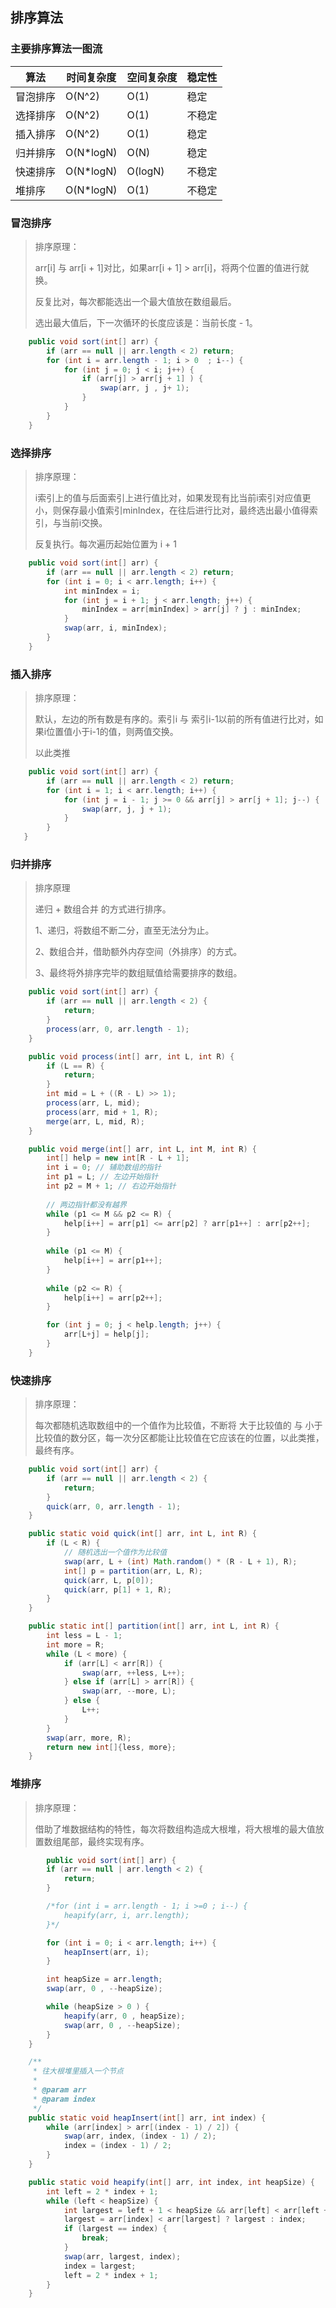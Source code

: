 ## 排序算法

### 主要排序算法一图流

| 算法     | 时间复杂度 | 空间复杂度 | 稳定性 |
| -------- | ---------- | ---------- | ------ |
| 冒泡排序 | O(N^2)     | O(1)       | 稳定   |
| 选择排序 | O(N^2)     | O(1)       | 不稳定 |
| 插入排序 | O(N^2)     | O(1)       | 稳定   |
| 归并排序 | O(N*logN)  | O(N)       | 稳定   |
| 快速排序 | O(N*logN)  | O(logN)    | 不稳定 |
| 堆排序   | O(N*logN)  | O(1)       | 不稳定 |



### 冒泡排序

> 排序原理：
>
> arr[i] 与 arr[i + 1]对比，如果arr[i + 1] > arr[i]，将两个位置的值进行就换。
>
> 反复比对，每次都能选出一个最大值放在数组最后。
>
> 选出最大值后，下一次循环的长度应该是：当前长度 - 1。

```java
    public void sort(int[] arr) {
        if (arr == null || arr.length < 2) return;
        for (int i = arr.length - 1; i > 0  ; i--) {
            for (int j = 0; j < i; j++) {
                if (arr[j] > arr[j + 1] ) {
                    swap(arr, j , j+ 1);
                }
            }
        }
    }
```



### 选择排序

>排序原理：
>
>i索引上的值与后面索引上进行值比对，如果发现有比当前i索引对应值更小，则保存最小值索引minIndex，在往后进行比对，最终选出最小值得索引，与当前i交换。
>
>反复执行。每次遍历起始位置为 i + 1

```java
    public void sort(int[] arr) {
        if (arr == null || arr.length < 2) return;
        for (int i = 0; i < arr.length; i++) {
            int minIndex = i;
            for (int j = i + 1; j < arr.length; j++) {
                minIndex = arr[minIndex] > arr[j] ? j : minIndex;
            }
            swap(arr, i, minIndex);
        }
    }
```



### 插入排序

> 排序原理：
>
> 默认，左边的所有数是有序的。索引i 与 索引i-1以前的所有值进行比对，如果i位置值小于i-1的值，则两值交换。
>
> 以此类推

```java
	public void sort(int[] arr) {
        if (arr == null || arr.length < 2) return;
        for (int i = 1; i < arr.length; i++) {
            for (int j = i - 1; j >= 0 && arr[j] > arr[j + 1]; j--) {
                swap(arr, j, j + 1);
            }
        }
   }
```



### 归并排序

> 排序原理
>
> 递归 + 数组合并 的方式进行排序。
>
> 1、递归，将数组不断二分，直至无法分为止。
>
> 2、数组合并，借助额外内存空间（外排序）的方式。
>
> 3、最终将外排序完毕的数组赋值给需要排序的数组。

```java
    public void sort(int[] arr) {
        if (arr == null || arr.length < 2) {
            return;
        }
        process(arr, 0, arr.length - 1);
    }

    public void process(int[] arr, int L, int R) {
        if (L == R) {
            return;
        }
        int mid = L + ((R - L) >> 1);
        process(arr, L, mid);
        process(arr, mid + 1, R);
        merge(arr, L, mid, R);
    }

    public void merge(int[] arr, int L, int M, int R) {
        int[] help = new int[R - L + 1];
        int i = 0; // 辅助数组的指针
        int p1 = L; // 左边开始指针
        int p2 = M + 1; // 右边开始指针
        
        // 两边指针都没有越界
        while (p1 <= M && p2 <= R) {
            help[i++] = arr[p1] <= arr[p2] ? arr[p1++] : arr[p2++];
        }
        
        while (p1 <= M) {
            help[i++] = arr[p1++];
        }
        
        while (p2 <= R) {
            help[i++] = arr[p2++];
        }

        for (int j = 0; j < help.length; j++) {
            arr[L+j] = help[j];
        }
    }
```



### 快速排序

> 排序原理：
>
> 每次都随机选取数组中的一个值作为比较值，不断将 大于比较值的 与 小于比较值的数分区，每一次分区都能让比较值在它应该在的位置，以此类推，最终有序。

```java
    public void sort(int[] arr) {
        if (arr == null || arr.length < 2) {
            return;
        }
        quick(arr, 0, arr.length - 1);
    }

    public static void quick(int[] arr, int L, int R) {
        if (L < R) {
            // 随机选出一个值作为比较值
            swap(arr, L + (int) Math.random() * (R - L + 1), R);
            int[] p = partition(arr, L, R);
            quick(arr, L, p[0]);
            quick(arr, p[1] + 1, R);
        }
    }

    public static int[] partition(int[] arr, int L, int R) {
        int less = L - 1;
        int more = R;
        while (L < more) {
            if (arr[L] < arr[R]) {
                swap(arr, ++less, L++);
            } else if (arr[L] > arr[R]) {
                swap(arr, --more, L);
            } else {
                L++;
            }
        }
        swap(arr, more, R);
        return new int[]{less, more};
    }
```



### 堆排序

> 排序原理：
>
> 借助了堆数据结构的特性，每次将数组构造成大根堆，将大根堆的最大值放置数组尾部，最终实现有序。

```java
		public void sort(int[] arr) {
        if (arr == null | arr.length < 2) {
            return;
        }

        /*for (int i = arr.length - 1; i >=0 ; i--) {
            heapify(arr, i, arr.length);
        }*/

        for (int i = 0; i < arr.length; i++) {
            heapInsert(arr, i);
        }

        int heapSize = arr.length;
        swap(arr, 0 , --heapSize);

        while (heapSize > 0 ) {
            heapify(arr, 0 , heapSize);
            swap(arr, 0 , --heapSize);
        }
    }

    /**
     * 往大根堆里插入一个节点
     *
     * @param arr
     * @param index
     */
    public static void heapInsert(int[] arr, int index) {
        while (arr[index] > arr[(index - 1) / 2]) {
            swap(arr, index, (index - 1) / 2);
            index = (index - 1) / 2;
        }
    }

    public static void heapify(int[] arr, int index, int heapSize) {
        int left = 2 * index + 1;
        while (left < heapSize) {
            int largest = left + 1 < heapSize && arr[left] < arr[left + 1] ? left + 1 : left;
            largest = arr[index] < arr[largest] ? largest : index;
            if (largest == index) {
                break;
            }
            swap(arr, largest, index);
            index = largest;
            left = 2 * index + 1;
        }
    }
```

